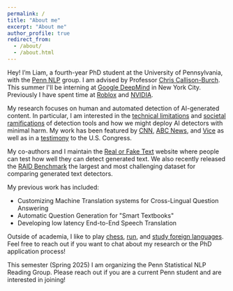 ```yaml
---
permalink: /
title: "About me"
excerpt: "About me"
author_profile: true
redirect_from: 
  - /about/
  - /about.html
---
```


Hey! I’m Liam, a fourth-year PhD student at the University of Pennsylvania, with the [Penn NLP](https://nlp.cis.upenn.edu/) group. I am advised by Professor [Chris Callison-Burch](https://www.cis.upenn.edu/~ccb/). This summer I'll be interning at [Google DeepMind](https://deepmind.google/) in New York City. Previously I have spent time at [Roblox](https://research.roblox.com/) and [NVIDIA](https://www.nvidia.com/en-us/research/).

My research focuses on human and automated detection of AI-generated content. In particular, I am interested in the [technical limitations](https://arxiv.org/abs/2405.07940) and [societal ramifications](https://arxiv.org/abs/2212.12672) of detection tools and how we might deploy AI detectors with minimal harm. My work has been featured by [CNN](https://www.cnn.com/interactive/2023/07/business/detect-ai-text-human-writing/), [ABC News](https://wcti12.com/news/newschannel-12-investigates-artificial-intelligence-part-3), and [Vice](https://www.vice.com/en/article/reddit-moderators-brace-for-a-chatgpt-spam-apocalypse/) as well as in a [testimony](https://youtu.be/geapV9EKW0k?si=C7X5vBdinRtPT85J) to the U.S. Congress.

My co-authors and I maintain the [Real or Fake Text](http://roft.io) website where people can test how well they can detect generated text. We also recently released the [RAID Benchmark](https://raid-bench.xyz/) the largest and most challenging dataset for comparing generated text detectors.

My previous work has included:
- Customizing Machine Translation systems for Cross-Lingual Question Answering
- Automatic Question Generation for "Smart Textbooks"
- Developing low latency End-to-End Speech Translation

Outside of academia, I like to play [chess](https://www.chess.com/member/liam-dugan), [run](https://www.strava.com/athletes/43873251), and [study foreign languages](https://www.wanikani.com/users/Liam-Dugan). Feel free to reach out if you want to chat about my research or the PhD application process!

This semester (Spring 2025) I am organizing the Penn Statistical NLP Reading Group. Please reach out if you are a current Penn student and are interested in joining!

<!-- Recent News
=====
- **[Dec 2022]** My Long Paper "Real or Fake Text?: Investigating Human Ability to Detect Boundaries Between Human-Written and Machine-Generated Text" was accepted to AAAI
- **[May 2022]** A Short Paper w/ collaborators at Google "The Case for a Single Model that can Both Generate Continuations and Fill in the Blank" was accepted to NAACL
- **[Mar 2022]** My Short Paper "A Feasibility Study of Answer-Agnostic Question Generation for Education" was accepted to ACL -->
